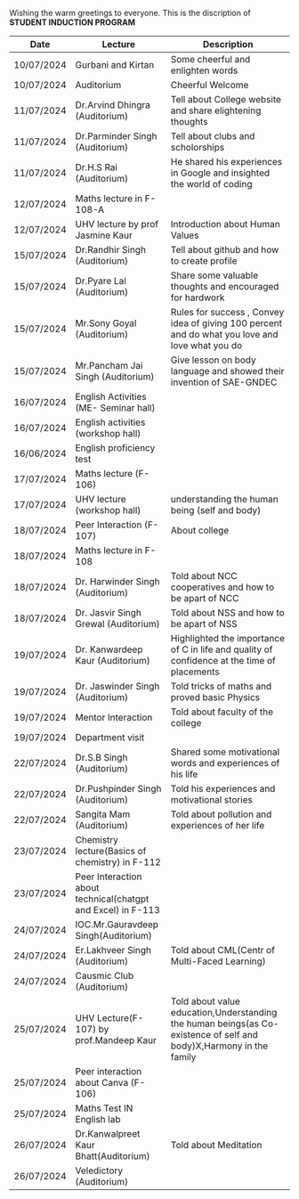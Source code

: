 Wishing the warm greetings to everyone.
This is the discription of ****STUDENT INDUCTION PROGRAM**** 

| Date | Lecture | Description |
| ----------- | ----------- | ----------- | 
| 10/07/2024 | Gurbani and Kirtan | Some cheerful and enlighten words |
| 10/07/2024 | Auditorium | Cheerful Welcome |
| 11/07/2024 | Dr.Arvind Dhingra (Auditorium) | Tell about College website and share elightening thoughts |
| 11/07/2024 | Dr.Parminder Singh (Auditorium) | Tell about clubs and scholorships |
| 11/07/2024 | Dr.H.S Rai (Auditorium) | He shared his experiences in Google and insighted the world of coding |
| 12/07/2024 | Maths lecture in F-108-A |
| 12/07/2024 | UHV lecture by prof  Jasmine Kaur | Introduction about Human Values |
| 15/07/2024 | Dr.Randhir Singh (Auditorium) | Tell about github and how to create profile |
| 15/07/2024 | Dr.Pyare Lal (Auditorium) | Share some valuable thoughts and encouraged for hardwork |
| 15/07/2024 | Mr.Sony Goyal (Auditorium) | Rules for success , Convey idea of giving 100 percent and do what you love and love what you do |
| 15/07/2024 | Mr.Pancham Jai Singh (Auditorium) | Give lesson on body language and showed their invention of SAE-GNDEC |
| 16/07/2024 | English Activities (ME- Seminar hall) |
| 16/07/2024 | English activities (workshop hall) |
| 16/06/2024 | English proficiency test ||
| 17/07/2024 | Maths lecture (F-106) |
| 17/07/2024 | UHV lecture (workshop hall) | understanding the human being (self and body) |
| 18/07/2024 | Peer Interaction (F-107) | About college |
| 18/07/2024 | Maths lecture in F-108 |
| 18/07/2024 | Dr. Harwinder Singh (Auditorium) | Told about NCC cooperatives and how to be apart of NCC |
| 18/07/2024 | Dr. Jasvir Singh Grewal (Auditorium) | Told about NSS and how to be apart of NSS |
| 19/07/2024 | Dr. Kanwardeep Kaur (Auditorium) | Highlighted the importance of C in life and quality of confidence at the time of placements |
| 19/07/2024 | Dr. Jaswinder Singh (Auditorium) | Told tricks of maths and proved basic Physics |
| 19/07/2024 | Mentor Interaction | Told about faculty of the college |
| 19/07/2024 | Department visit |
| 22/07/2024 | Dr.S.B Singh (Auditorium) | Shared some motivational words and experiences of his life |
| 22/07/2024 | Dr.Pushpinder Singh (Auditorium) | Told his experiences and motivational stories |
| 22/07/2024 | Sangita Mam (Auditorium) | Told about pollution and experiences of her life |
| 23/07/2024 | Chemistry lecture(Basics of chemistry) in F-112 |
| 23/07/2024 | Peer Interaction about technical(chatgpt and Excel) in F-113 |
| 24/07/2024 | IOC.Mr.Gauravdeep Singh(Auditorium) |
| 24/07/2024 | Er.Lakhveer Singh (Auditorium) | Told about CML(Centr of Multi-Faced Learning) |
| 24/07/2024 | Causmic Club (Auditorium) |
| 25/07/2024 | UHV Lecture(F-107) by prof.Mandeep Kaur | Told about value education,Understanding the human beings(as Co-existence of self and body)X,Harmony in the family | 
| 25/07/2024 | Peer interaction about Canva (F-106) |
| 25/07/2024 | Maths Test IN English lab |
| 26/07/2024 | Dr.Kanwalpreet Kaur Bhatt(Auditorium) | Told about Meditation |
| 26/07/2024 | Veledictory (Auditorium) |
